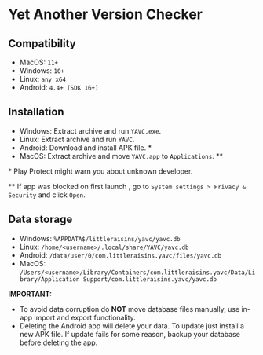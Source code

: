 # Yet Another Version Checker

## Compatibility

- MacOS: `11+`
- Windows: `10+`
- Linux: `any x64`
- Android: `4.4+ (SDK 16+)`

## Installation

- Windows: Extract archive and run `YAVC.exe`.
- Linux: Extract archive and run `YAVC`.
- Android: Download and install APK file. *
- MacOS: Extract archive and move `YAVC.app` to `Applications`. **

\* Play Protect might warn you about unknown developer.

\** If app was blocked on first launch , go to `System settings > Privacy & Security` and click `Open`. 

## Data storage

- Windows: `%APPDATA$/littleraisins/yavc/yavc.db`
- Linux: `/home/<username>/.local/share/YAVC/yavc.db`
- Android: `/data/user/0/com.littleraisins.yavc/files/yavc.db`
- MacOS: `/Users/<username>/Library/Containers/com.littleraisins.yavc/Data/Library/Application Support/com.littleraisins.yavc/yavc.db`

**IMPORTANT:**

- To avoid data corruption do **NOT** move database files manually, use in-app import and export functionality.
- Deleting the Android app will delete your data. To update just install a new APK file. If update fails for some reason, backup your database before deleting the app.
